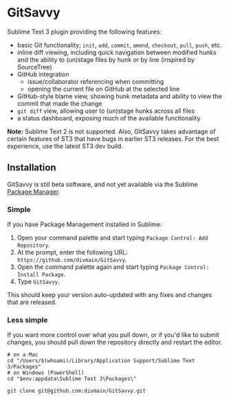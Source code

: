 # GitSavvy

Sublime Text 3 plugin providing the following features:

- basic Git functionality; `init`, `add`, `commit`, `amend`, `checkout`, `pull`, `push`, etc.
- inline diff viewing, including quick navigation between modified hunks and the ability to (un)stage files by hunk or by line (inspired by SourceTree)
- GitHub integration
    + issue/collaborator referencing when committing
    + opening the current file on GitHub at the selected line
- GitHub-style blame view, showing hunk metadata and ability to view the commit that made the change
- `git diff` view, allowing user to (un)stage hunks across all files
- a status dashboard, exposing much of the available functionality


**Note:** Sublime Text 2 is not supported.  Also, GitSavvy takes advantage of certain features of ST3 that have bugs in earlier ST3 releases.  For the best experience, use the latest ST3 dev build.


## Installation

GitSavvy is still beta software, and not yet available via the Sublime [Package Manager](https://packagecontrol.io/).

### Simple

If you have Package Management installed in Sublime:

1. Open your command palette and start typing `Package Control: Add Repository`.
2. At the prompt, enter the following URL: `https://github.com/divmain/GitSavvy`.
3. Open the command palette again and start typing `Package Control: Install Package`.
4. Type `GitSavvy`.

This should keep your version auto-updated with any fixes and changes that are released.

### Less simple

If you want more control over what you pull down, or if you'd like to submit changes, you should pull down the repository directly and restart the editor.

```
# on a Mac
cd "/Users/$(whoami)/Library/Application Support/Sublime Text 3/Packages"
# on Windows (PowerShell)
cd "$env:appdata\Sublime Text 3\Packages\"

git clone git@github.com:divmain/GitSavvy.git
```

